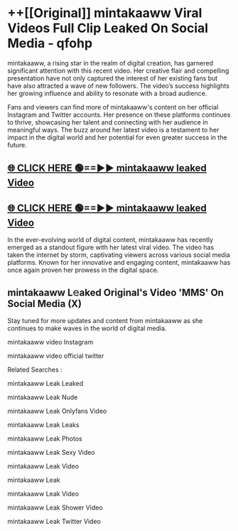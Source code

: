 # ++[[Original]] mintakaaww Viral Videos Full Clip Leaked On Social Media - qfohp<br>

mintakaaww, a rising star in the realm of digital creation, has garnered significant attention with this recent video. Her creative flair and compelling presentation have not only captured the interest of her existing fans but have also attracted a wave of new followers. The video’s success highlights her growing influence and ability to resonate with a broad audience.

Fans and viewers can find more of mintakaaww's content on her official Instagram and Twitter accounts. Her presence on these platforms continues to thrive, showcasing her talent and connecting with her audience in meaningful ways. The buzz around her latest video is a testament to her impact in the digital world and her potential for even greater success in the future.


## [🌐 CLICK HERE 🟢==►► mintakaaww leaked Video ](https://onlyclips.site?title=mintakaaww&ref=git)

## [🌐 CLICK HERE 🟢==►► mintakaaww leaked Video ](https://onlyclips.site?title=mintakaaww&ref=git)


In the ever-evolving world of digital content, mintakaaww has recently emerged as a standout figure with her latest viral video. The video has taken the internet by storm, captivating viewers across various social media platforms. Known for her innovative and engaging content, mintakaaww has once again proven her prowess in the digital space.



## mintakaaww L𝚎aked Original's Video 'MMS' On Social Media (X)


Stay tuned for more updates and content from mintakaaww as she continues to make waves in the world of digital media.

mintakaaww video Instagram

mintakaaww video official twitter


Related Searches :

mintakaaww Leak Leaked

mintakaaww Leak Nude

mintakaaww Leak Onlyfans Video

mintakaaww Leak Leaks

mintakaaww Leak Photos

mintakaaww Leak Sexy Video

mintakaaww Leak Video

mintakaaww Leak

mintakaaww Leak Video

mintakaaww Leak Shower Video

mintakaaww Leak Twitter Video

